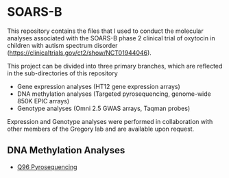 # SOARS-B

This repository contains the files that I used to conduct the molecular analyses associated with the SOARS-B phase 2 clinical trial of oxytocin in children with autism spectrum disorder (https://clinicaltrials.gov/ct2/show/NCT01944046). 

This project can be divided into three primary branches, which are reflected in the sub-directories of this repository
* Gene expression analyses (HT12 gene expression arrays)
* DNA methylation analyses (Targeted pyrosequencing, genome-wide 850K EPIC arrays)
* Genotype analyses (Omni 2.5 GWAS arrays, Taqman probes)

Expression and Genotype analyses were performed in collaboration with other members of the Gregory lab and are available upon request. 

## DNA Methylation Analyses 
- [Q96 Pyrosequencing](https://github.com/stephen-siecinski/SOARS-B/tree/main/Q96_pyrosequencing)

